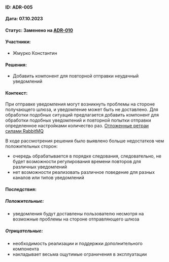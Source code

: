 #### ID: ADR-005

#### Дата: 07.10.2023

#### Статус: Заменено на [ADR-010](adr/adr-010.md)

#### Участники:
* Жмурко Константин

#### Решения:
* Добавить компонент для повторной отправки неудачный уведомлений

#### Контекст:
При отправке уведомления могут возникнуть проблемы на стороне получающего шлюза, и уведомление может быть не доставлено.
Для обработки подобных ситуаций предлагается добавить компонент для обработки подобных уведомлений и повторной попытки
отправки определенное настройками количество раз. [Отложенные ретраи силами RabbitMQ](https://habr.com/ru/companies/domclick/articles/500978/)

В ходе рассмотрения решения было выявлено больше недостатков чем положительных сторон:
* очередь обрабатывается в порядке следования, следовательно, не будет возможности регулирования времени повторов для различных уведомлений
* нет возможности реализовать различное поведение для разных каналов или типов уведомлений

#### Последствия:

##### Положительные:
* уведомления будут доставлены пользователю несмотря на возможные проблемы на стороне отправляющего шлюза

##### Отрицательные:
* необходимость реализации и поддержки дополнительного компонента
* накладывает весьма ощутимые ограничения в эксплуатации
